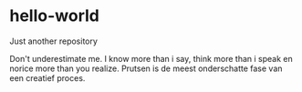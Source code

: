 # hello-world

Just another repository

Don't underestimate me. I know more than i say, think more than i speak en norice more than you realize.
Prutsen is de meest onderschatte fase van een creatief proces.
